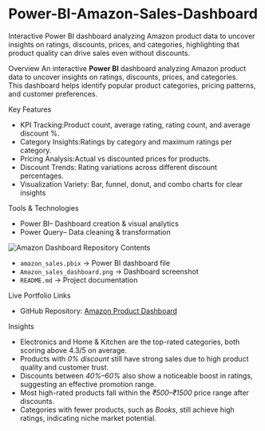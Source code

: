 # Power-BI-Amazon-Sales-Dashboard
Interactive Power BI dashboard analyzing Amazon product data to uncover insights on ratings, discounts, prices, and categories, highlighting that product quality can drive sales even without discounts.

Overview
An interactive **Power BI** dashboard analyzing Amazon product data to uncover insights on ratings, discounts, prices, and categories.  
This dashboard helps identify popular product categories, pricing patterns, and customer preferences.

Key Features
- KPI Tracking:Product count, average rating, rating count, and average discount %.
- Category Insights:Ratings by category and maximum ratings per category.
- Pricing Analysis:Actual vs discounted prices for products.
- Discount Trends: Rating variations across different discount percentages.
- Visualization Variety: Bar, funnel, donut, and combo charts for clear insights

Tools & Technologies
- Power BI– Dashboard creation & visual analytics  
- Power Query– Data cleaning & transformation

![Amazon Dashboard](amazon_dashboard.png)
Repository Contents
- `amazon_sales.pbix` → Power BI dashboard file  
- `Amazon_sales_dashboard.png` → Dashboard screenshot  
- `README.md` → Project documentation  

Live Portfolio Links
- GitHub Repository: [Amazon Product Dashboard](https://github.com/YourUsername/Amazon-Product-Dashboard)  

Insights
- Electronics and Home & Kitchen are the top-rated categories, both scoring above 4.3/5 on average.  
- Products with *0% discount* still have strong sales due to high product quality and customer trust.  
- Discounts between *40%–60%* also show a noticeable boost in ratings, suggesting an effective promotion range.  
- Most high-rated products fall within the *₹500–₹1500* price range after discounts.  
- Categories with fewer products, such as *Books*, still achieve high ratings, indicating niche market potential.  

